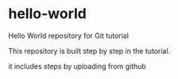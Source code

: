 # hello-world
Hello World repository for Git tutorial

This repository is built step by step in the tutorial.

it includes steps by uploading from github
